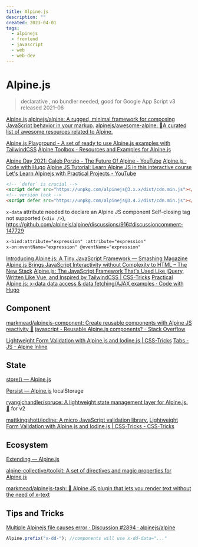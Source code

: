 ```yaml
---
title: Alpine.js
description: ""
created: 2023-04-01
tags:
  - alpinejs
  - frontend
  - javascript
  - web
  - web-dev
---
```


# Alpine.js

> declarative , no bundler needed, good for Google App Script
> v3 released 2021-06

[Alpine.js](https://alpinejs.dev)
[alpinejs/alpine: A rugged, minimal framework for composing JavaScript behavior in your markup.](https://github.com/alpinejs/alpine)
[alpinejs/awesome-alpine: 🚀A curated list of awesome resources related to Alpine.](https://github.com/alpinejs/awesome-alpine)

[Alpine.js Playground - A set of ready to use Alpine.js examples with TailwindCSS](https://alpinejs.codewithhugo.com/)
[Alpine Toolbox - Resources and Examples for Alpine.js](https://www.alpinetoolbox.com/)

[Alpine Day 2021: Caleb Porzio - The Future Of Alpine - YouTube](https://www.youtube.com/watch?v=WixS4JXMwIQ)
[Alpine.js · Code with Hugo](https://codewithhugo.com/tags/alpinejs/)
[Alpine JS Tutorial: Learn Alpine JS in this interactive course](https://scrimba.com/learn/alpinejs)
[Let's Learn Alpinejs with Practical Projects - YouTube](https://www.youtube.com/playlist?list=PLB4AdipoHpxYxE4vGj5Vb3_rwV99LEN8r)

```html
<!-- `defer` is crucial -->
<script defer src="https://unpkg.com/alpinejs@3.x.x/dist/cdn.min.js"></script>
<!-- version lock -->
<script defer src="https://unpkg.com/alpinejs@3.4.2/dist/cdn.min.js"></script>
```

`x-data` attribute needed to declare an Alpine JS component
Self-closing tag not supported (`<div />`), <https://github.com/alpinejs/alpine/discussions/916#discussioncomment-147729>

```html
x-bind:attribute="expression" :attribute="expression"
x-on:eventName="expression" @eventName="expression"
```

[Introducing Alpine.js: A Tiny JavaScript Framework — Smashing Magazine](https://www.smashingmagazine.com/2020/03/introduction-alpinejs-javascript-framework/)
[Alpine.js Brings JavaScript Interactivity without Complexity to HTML – The New Stack](https://thenewstack.io/alpine-js-brings-javascript-interactivity-without-complexity-to-html/)
[Alpine.js: The JavaScript Framework That's Used Like jQuery, Written Like Vue, and Inspired by TailwindCSS | CSS-Tricks](https://css-tricks.com/alpine-js-the-javascript-framework-thats-used-like-jquery-written-like-vue-and-inspired-by-tailwindcss/)
[Practical Alpine.js: x-data data access & data fetching/AJAX examples · Code with Hugo](https://codewithhugo.com/alpinejs-x-data-fetching/)

## Component

[markmead/alpinejs-component: Create reusable components with Alpine JS reactivity 🦑](https://github.com/markmead/alpinejs-component)
[javascript - Reusable Alpine.js components? - Stack Overflow](https://stackoverflow.com/questions/65710987/reusable-alpine-js-components)

[Lightweight Form Validation with Alpine.js and Iodine.js | CSS-Tricks](https://css-tricks.com/lightweight-form-validation-with-alpine-js-and-iodine-js/)
[Tabs - JS - Alpine Inline](https://epsi-rns.gitlab.io/frontend/2020/11/09/tabs-js-alpine-inline/)

## State

[store() — Alpine.js](https://alpinejs.dev/globals/alpine-store)

[Persist — Alpine.js](https://alpinejs.dev/plugins/persist) localStorage

[ryangjchandler/spruce: A lightweight state management layer for Alpine.js. 🌲](https://github.com/ryangjchandler/spruce) for v2

[mattkingshott/iodine: A micro JavaScript validation library.](https://github.com/mattkingshott/iodine)
[Lightweight Form Validation with Alpine.js and Iodine.js | CSS-Tricks - CSS-Tricks](https://css-tricks.com/lightweight-form-validation-with-alpine-js-and-iodine-js/)

## Ecosystem

[Extending — Alpine.js](https://alpinejs.dev/advanced/extending)

[alpine-collective/toolkit: A set of directives and magic properties for Alpine.js](https://github.com/alpine-collective/toolkit)

[markmead/alpinejs-tash: 🥸 Alpine JS plugin that lets you render text without the need of x-text](https://github.com/markmead/alpinejs-tash)

## Tips and Tricks

[Multiple Alpinejs file causes error · Discussion #2894 · alpinejs/alpine](https://github.com/alpinejs/alpine/discussions/2894)

```js
Alpine.prefix("x-dd-"); //components will use x-dd-data="..."
```
